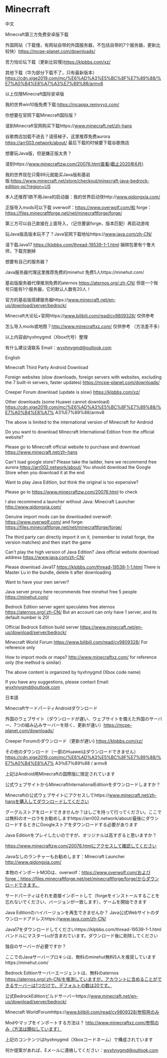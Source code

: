 # Minecrraft

中文

Minecraft第三方免费安卓版下载

外国网站（下载慢，有网站自带的外国服务器，不包括自带的7个服务器，更新比较快）https://mcpe-planet.com/downloads/

苦力怕论坛下载（更新比较慢}https://klpbbs.com/xz/

其他下载（华为部分下载不了，只有最新版本）https://cdn.xige2019.com/mc/%E6%AD%A3%E5%BC%8F%E7%89%88/%E7%A0%B4%E8%A7%A3%E7%89%88/armv8

以上仅限Minecraft国际安卓版

我的世界win10版免费下载:https://mcappx.remyyyz.com/

你想要在官网下载Minecraft国际版？

请到Minecraft官网购买下载https://www.minecraft.net/zh-hans  

谷歌商店加载不进去？请搭梯子，这里推荐免费aurora  https://arr003.network/about/ 最后下载的时候要下载谷歌商店

想要玩Java版，但是嫌正版太贵？

请到https://www.minecraftzw.com/20076.html查看(截止2020年6月)

我的世界现在只需89元就能买Java版和基岩版:https://www.minecraft.net/store/checkout/minecraft-java-bedrock-edition-pc?region=US

本人还推荐1款不用Java的启动器：我的世界启动侠http://www.qidongxia.com/

正版导入mods可以下载 overwolf：https://www.overwolf.com/和 forge： https://files.minecraftforge.net/net/minecraftforge/forge/

第三方可以自己直接在上面导入，（记住要装forge，版本匹配）再启动游戏

玩Java版高版本玩不了？Java官网下载地址https://www.java.com/zh-CN/

请下载Java17  https://klpbbs.com/thread-19539-1-1.html 捆绑包里有个鲁大师，下载完删掉

想要有自己的服务器？

Java服务器代理这里推荐免费的minehut 免费5人https://minehut.com/

基岩版服务器代理推测免费的aternos https://aternos.org/:zh-CN/ 但是一个账号只能有1个服务器，它的默认人数有20人！

官方的基岩版搭建服务器https://www.minecraft.net/en-us/download/server/bedrock/

Minecraft大论坛+官网https://www.bilibili.com/read/cv9809328/ 仅供参考

怎么导入mods或地图？http://www.minecraftxz.com/ 仅供参考 （方法差不多）

以上内容由hyxhnygmd（Xbox代号）整理

有什么建议请联系 Email：wyxhnygmd@outlook.com

English

Minecraft Third Party Android Download

Foreign websites (slow downloads, foreign servers with websites, excluding the 7 built-in servers, faster updates) https://mcpe-planet.com/downloads/

Creeper Forum download (update is slow} https://klpbbs.com/xz/

Other downloads (some Huawei cannot download) https://cdn.xige2019.com/mc/%E6%AD%A3%E5%BC%8F%E7%89%88/%E7%A0%B4%E8%A7% A3%E7%89%88/armv8

The above is limited to the international version of Minecraft for Android

Do you want to download Minecraft International Edition from the official website?

Please go to Minecraft official website to purchase and download https://www.minecraft.net/zh-hans

Can't load google store? Please take the ladder, here we recommend free aurora https://arr002.network/about/ You should download the Google Store when you download it at the end

Want to play Java Edition, but think the original is too expensive?

Please go to https://www.minecraftzw.com/20076.html to check

I also recommend a launcher without Java: Minecraft Launcher http://www.qidongxia.com/

Genuine import mods can be downloaded overwolf: https://www.overwolf.com/ and forge: https://files.minecraftforge.net/net/minecraftforge/forge/

The third party can directly import it on it, (remember to install forge, the version matches) and then start the game

Can't play the high version of Java Edition? Java official website download address https://www.java.com/zh-CN/

Please download Java17 https://klpbbs.com/thread-19539-1-1.html There is Master Lu in the bundle, delete it after downloading

Want to have your own server?

Java server proxy here recommends free minehut free 5 people https://minehut.com/

Bedrock Edition server agent speculates free aternos https://aternos.org/:zh-CN/ But an account can only have 1 server, and its default number is 20!

Official Bedrock Edition build server https://www.minecraft.net/en-us/download/server/bedrock/

Minecraft World Forum https://www.bilibili.com/read/cv9809328/ For reference only

How to import mods or maps? http://www.minecraftxz.com/ for reference only (the method is similar)

The above content is organized by hyxhnygmd (Xbox code name)

If you have any suggestions, please contact Email: wyxhnygmd@outlook.com

日本語

MinecraftサードパーティAndroidダウンロード

外国のウェブサイト（ダウンロードが遅い、ウェブサイトを備えた外国のサーバー、7つの組み込みサーバーを除く、更新が速い）https://mcpe-planet.com/downloads/

Creeper Forumのダウンロード（更新が遅い} https://klpbbs.com/xz/

その他のダウンロード（一部のHuaweiはダウンロードできません）https://cdn.xige2019.com/mc/%E6%AD%A3%E5%BC%8F%E7%89%88/%E7%A0%B4%E8%A7% A3％E7％89％88 / armv8

上記はAndroid用Minecraftの国際版に限定されています

公式ウェブサイトからMinecraftInternationalEditionをダウンロードしますか？

Minecraftの公式ウェブサイトにアクセスしてhttps://www.minecraft.net/zh-hansを購入してダウンロードしてください

グーグルストアをロードできませんか？はしごを持って行ってください。ここでは無料のオーロラをお勧めしますhttps://arr002.network/about/最後にダウンロードするときにGoogleストアをダウンロードする必要があります

Java Editionをプレイしたいのですが、オリジナルは高すぎると思いますか？

https://www.minecraftzw.com/20076.htmlにアクセスして確認してください

Javaなしのランチャーもお勧めします：Minecraft Launcher http://www.qidongxia.com/

本物のインポートMODは、overwolf：https://www.overwolf.com/およびforge：https://files.minecraftforge.net/net/minecraftforge/forge/からダウンロードできます。

サードパーティはそれを直接インポートして（forgeをインストールすることを忘れないでください、バージョンが一致します）、ゲームを開始できます

Java Editionのハイバージョンを再生できませんか？ Java公式Webサイトのダウンロードアドレスhttps://www.java.com/zh-CN/

Java17をダウンロードしてくださいhttps://klpbbs.com/thread-19539-1-1.htmlバンドルにマスターLuが含まれています。ダウンロード後に削除してください

独自のサーバーが必要ですか？

ここでのJavaサーバープロキシは、無料のminehut無料5人を推奨していますhttps://minehut.com/

Bedrock Editionサーバーエージェントは、無料のaternos https://aternos.org/:zh-CN/を推測していますが、アカウントに含めることができるサーバーは1つだけで、デフォルトの数は20です。

公式BedrockEditionビルドサーバーhttps://www.minecraft.net/en-us/download/server/bedrock/

Minecraft WorldForumhttps://www.bilibili.com/read/cv9809328/参照用のみ

Modやマップをインポートする方法は？ http://www.minecraftxz.com/参照のみ（方法は類似しています）

上記のコンテンツはhyxhnygmd（Xboxコードネーム）で構成されています

何か提案があれば、Eメールに連絡してください：wyxhnygmd@outlook.com
